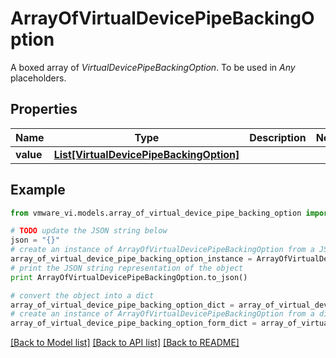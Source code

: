 # ArrayOfVirtualDevicePipeBackingOption

A boxed array of *VirtualDevicePipeBackingOption*. To be used in *Any* placeholders. 

## Properties
Name | Type | Description | Notes
------------ | ------------- | ------------- | -------------
**value** | [**List[VirtualDevicePipeBackingOption]**](VirtualDevicePipeBackingOption.md) |  | 

## Example

```python
from vmware_vi.models.array_of_virtual_device_pipe_backing_option import ArrayOfVirtualDevicePipeBackingOption

# TODO update the JSON string below
json = "{}"
# create an instance of ArrayOfVirtualDevicePipeBackingOption from a JSON string
array_of_virtual_device_pipe_backing_option_instance = ArrayOfVirtualDevicePipeBackingOption.from_json(json)
# print the JSON string representation of the object
print ArrayOfVirtualDevicePipeBackingOption.to_json()

# convert the object into a dict
array_of_virtual_device_pipe_backing_option_dict = array_of_virtual_device_pipe_backing_option_instance.to_dict()
# create an instance of ArrayOfVirtualDevicePipeBackingOption from a dict
array_of_virtual_device_pipe_backing_option_form_dict = array_of_virtual_device_pipe_backing_option.from_dict(array_of_virtual_device_pipe_backing_option_dict)
```
[[Back to Model list]](../README.md#documentation-for-models) [[Back to API list]](../README.md#documentation-for-api-endpoints) [[Back to README]](../README.md)


